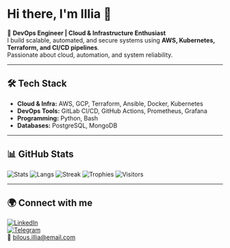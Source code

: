 # Hi there, I'm Illia 👋

🚀 **DevOps Engineer | Cloud & Infrastructure Enthusiast**  
I build scalable, automated, and secure systems using **AWS, Kubernetes, Terraform, and CI/CD pipelines**.  
Passionate about cloud, automation, and system reliability.

---

## 🛠 Tech Stack
- **Cloud & Infra:** AWS, GCP, Terraform, Ansible, Docker, Kubernetes  
- **DevOps Tools:** GitLab CI/CD, GitHub Actions, Prometheus, Grafana  
- **Programming:** Python, Bash
- **Databases:** PostgreSQL, MongoDB

---

## 📊 GitHub Stats
![Stats](https://github-readme-stats.vercel.app/api?username=ilya776&show_icons=true&theme=tokyonight)
![Langs](https://github-readme-stats.vercel.app/api/top-langs/?username=ilya776&layout=compact&theme=tokyonight)
![Streak](https://streak-stats.demolab.com?user=ilya776&theme=tokyonight&hide_border=true)
![Trophies](https://github-profile-trophy.vercel.app/?username=ilya776&theme=tokyonight&margin-w=15&margin-h=15)
![Visitors](https://komarev.com/ghpvc/?username=ilya776&color=blue&style=flat-square&label=Visitors)

---

## 🌍 Connect with me
[![LinkedIn](https://img.shields.io/badge/LinkedIn-blue?logo=linkedin)](https://linkedin.com/in/illiabilous)  
[![Telegram](https://img.shields.io/badge/Telegram-2CA5E0?logo=telegram&logoColor=white)](https://t.me/illiabls)  
📧 bilous.illia@email.com
